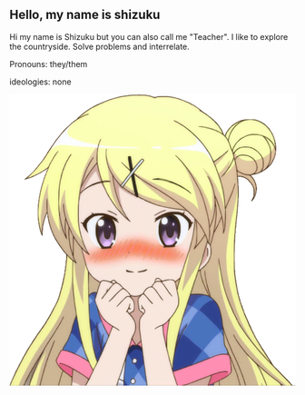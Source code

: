## Hello, my name is shizuku

Hi my name is Shizuku but you can also call me "Teacher". I like to explore the countryside. Solve problems and interrelate.

Pronouns: they/them

ideologies: none

<picture>
 <source media="(prefers-color-scheme: dark)" srcset="Anime-Girl-Blush-PNG-Clipart.png">
 <source media="(prefers-color-scheme: light)" srcset="anime-girl-with-brown-hair.jpg" width="660px" height="520px">
 <img alt="YOUR-ALT-TEXT" src="Anime-Girl-Blush-PNG-Clipart.png">
</picture>

<style> 
 source { 
  transform: scaleX(-1); 
 }
</style>
